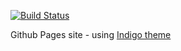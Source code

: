 [![Build Status](https://travis-ci.org/codealchemy/codealchemy.github.io.svg?branch=master)](https://travis-ci.org/codealchemy/codealchemy.github.io) 

Github Pages site - using [Indigo theme](https://github.com/sergiokopplin/indigo)
